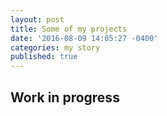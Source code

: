 ```yaml
---
layout: post
title: Some of my projects
date: '2016-08-09 14:05:27 -0400'
categories: my story
published: true
---
```

## Work in progress
